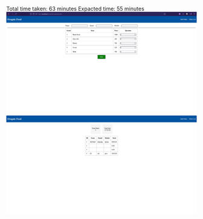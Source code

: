 Total time taken: 63 minutes
Expacted time: 55 minutes
![alt text](image.png)
![alt text](image-1.png)
